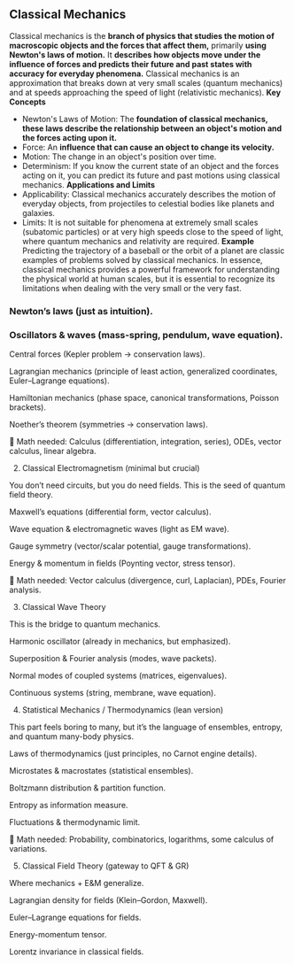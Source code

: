 ## Classical Mechanics

Classical mechanics is the **branch of physics that studies the motion of macroscopic objects and the forces that affect them,** primarily **using Newton's laws of motion.** It **describes how objects move under the influence of forces and predicts their future and past states with accuracy for everyday phenomena.** Classical mechanics is an approximation that breaks down at very small scales (quantum mechanics) and at speeds approaching the speed of light (relativistic mechanics).
**Key Concepts**
* Newton's Laws of Motion: The **foundation of classical mechanics, these laws describe the relationship between an object's motion and the forces acting upon it.**
* Force: An **influence that can cause an object to change its velocity.** 
* Motion: The change in an object's position over time. 
* Determinism: If you know the current state of an object and the forces acting on it, you can predict its future and past motions using classical mechanics. 
**Applications and Limits**
* Applicability: Classical mechanics accurately describes the motion of everyday objects, from projectiles to celestial bodies like planets and galaxies. 
* Limits: It is not suitable for phenomena at extremely small scales (subatomic particles) or at very high speeds close to the speed of light, where quantum mechanics and relativity are required. 
**Example** 
Predicting the trajectory of a baseball or the orbit of a planet are classic examples of problems solved by classical mechanics.
In essence, classical mechanics provides a powerful framework for understanding the physical world at human scales, but it is essential to recognize its limitations when dealing with the very small or the very fast. 

### Newton’s laws (just as intuition).

### Oscillators & waves (mass-spring, pendulum, wave equation).

Central forces (Kepler problem → conservation laws).

Lagrangian mechanics (principle of least action, generalized coordinates, Euler–Lagrange equations).

Hamiltonian mechanics (phase space, canonical transformations, Poisson brackets).

Noether’s theorem (symmetries → conservation laws).

📌 Math needed: Calculus (differentiation, integration, series), ODEs, vector calculus, linear algebra.

2. Classical Electromagnetism (minimal but crucial)

You don’t need circuits, but you do need fields. This is the seed of quantum field theory.

Maxwell’s equations (differential form, vector calculus).

Wave equation & electromagnetic waves (light as EM wave).

Gauge symmetry (vector/scalar potential, gauge transformations).

Energy & momentum in fields (Poynting vector, stress tensor).

📌 Math needed: Vector calculus (divergence, curl, Laplacian), PDEs, Fourier analysis.

3. Classical Wave Theory

This is the bridge to quantum mechanics.

Harmonic oscillator (already in mechanics, but emphasized).

Superposition & Fourier analysis (modes, wave packets).

Normal modes of coupled systems (matrices, eigenvalues).

Continuous systems (string, membrane, wave equation).

4. Statistical Mechanics / Thermodynamics (lean version)

This part feels boring to many, but it’s the language of ensembles, entropy, and quantum many-body physics.

Laws of thermodynamics (just principles, no Carnot engine details).

Microstates & macrostates (statistical ensembles).

Boltzmann distribution & partition function.

Entropy as information measure.

Fluctuations & thermodynamic limit.

📌 Math needed: Probability, combinatorics, logarithms, some calculus of variations.

5. Classical Field Theory (gateway to QFT & GR)

Where mechanics + E&M generalize.

Lagrangian density for fields (Klein–Gordon, Maxwell).

Euler–Lagrange equations for fields.

Energy-momentum tensor.

Lorentz invariance in classical fields.
